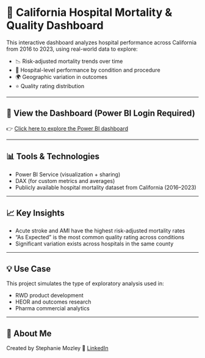 # 🏥 California Hospital Mortality & Quality Dashboard

This interactive dashboard analyzes hospital performance across California from 2016 to 2023, using real-world data to explore:

- 📉 Risk-adjusted mortality trends over time
- 🏥 Hospital-level performance by condition and procedure
- 🌍 Geographic variation in outcomes
- ⭐ Quality rating distribution

---

## 🔗 View the Dashboard (Power BI Login Required)

👉 [Click here to explore the Power BI dashboard](https://app.powerbi.com/reportEmbed?reportId=17d4495d-7e52-4bd5-bcf0-edc36500f0c8&autoAuth=true&ctid=7b326d24-41ad-4f57-bc60-89e4a6ac721b)

---

## 📊 Tools & Technologies

- Power BI Service (visualization + sharing)
- DAX (for custom metrics and averages)
- Publicly available hospital mortality dataset from California (2016–2023)

---

## 📈 Key Insights

- Acute stroke and AMI have the highest risk-adjusted mortality rates
- “As Expected” is the most common quality rating across conditions
- Significant variation exists across hospitals in the same county

---

## 💡 Use Case

This project simulates the type of exploratory analysis used in:
- RWD product development
- HEOR and outcomes research
- Pharma commercial analytics

---

## 👤 About Me

Created by Stephanie Mozley
💼 [LinkedIn]([https://linkedin.com/in/stephanie-mozley])  

